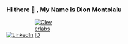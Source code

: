 ### Hi there 👋 , My Name is Dion Montolalu

<a href="https://www.linkedin.com/in/dionisius-montolalu-18a792131/" rel="nofollow"><img src="https://camo.githubusercontent.com/1b7117fcda6ed7c807727ca2fa09b8c5b6694368/68747470733a2f2f696d672e736869656c64732e696f2f62616467652f4c696e6b6564496e2d2d5f2e7376673f7374796c653d736f6369616c266c6f676f3d6c696e6b6564696e" alt="LinkedIn" data-canonical-src="https://img.shields.io/badge/LinkedIn--_.svg?style=social&amp;logo=linkedin" style="max-width:100%;"></a> <a href="https://github.com/cleverlabsid" rel="nofollow"><img src="https://avatars.githubusercontent.com/u/76218893?s=400&u=d471a9185dda34aa084b1582408ac676b739ba1d&v=4" alt="Cleverlabs ID" data-canonical-src="https://avatars.githubusercontent.com/u/76218893?s=400&u=d471a9185dda34aa084b1582408ac676b739ba1d&v=4" style="max-width:10%;"></a>

<!--
**DionMontolalu/DionMontolalu** is a ✨ _special_ ✨ repository because its `README.md` (this file) appears on your GitHub profile.

Here are some ideas to get you started:
- 🔭 I’m currently working on ...
- 🌱 I’m currently learning ...
- 👯 I’m looking to collaborate on ...
- 🤔 I’m looking for help with ...
- 💬 Ask me about ...
- 📫 How to reach me: ...
- 😄 Pronouns: ...
- ⚡ Fun fact: ...
-->
